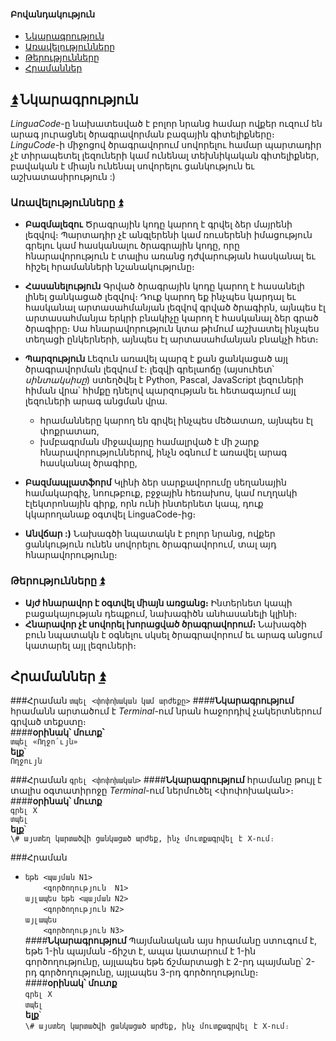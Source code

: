 #### Բովանդակություն  
 - [Նկարագրություն](#Նկարագրություն-arrow_double_up)
  - [Առավելությունները](#Առավելությունները-arrow_double_up)
  - [Թերությունները](#Թերությունները-arrow_double_up)
 - [Հրամաններ](#Հրամաններ-arrow_double_up)

## [:arrow_double_up:](#Բովանդակություն) Նկարագրություն
*LinguaCode*-ը նախատեսված է բոլոր նրանց համար ովքեր ուզում են արագ յուրացնել ծրագրավորման բազային գիտելիքները։ *LinguCode*-ի միջոցով ծրագրավորում սովորելու համար պարտադիր չէ տիրապետել լեզուների կամ ունենալ տեխնիկական գիտելիքներ, բավական է միայն ունենալ սովորելու ցանկություն եւ աշխատասիրություն :)

### Առավելությունները [:arrow_double_up:](#Բովանդակություն)
 - **Բազմալեզու**
Ծրագրային կոդը կարող է գրվել ձեր մայրենի լեզվով։ Պարտադիր չէ անգլերենի կամ ռուսերենի իմացություն գրելու կամ հասկանալու ծրագրային կոդը, որը հնարավորություն է տալիս առանց դժվարության հասկանալ եւ հիշել հրամանների նշանակությունը։

 - **Հասանելություն**
Գրված ծրագրային կոդը կարող է հասանելի լինել ցանկացած լեզվով։ Դուք կարող եք ինչպես կարդալ եւ հասկանալ արտասահմանյան լեզվով գրված ծրագիրն, այնպես էլ արտասահմանյա երկրի բնակիչը կարող է հասկանալ ձեր գրած ծրագիրը։ Սա հնարավորություն կտա թիմում աշխատել ինչպես տեղացի ընկերների, այնպես էլ արտասահմանյան բնակչի հետ։

 - **Պարզություն**
Լեզուն առավել պարզ է քան ցանկացած այլ ծրագրավորման լեզվում է։ լեզվի գրելաոճը (այսուհետ՝ *սինտակսիսը*) ստեղծվել է Python, Pascal, JavaScript լեզուների հիման վրա՝ հիմքը դնելով պարզության եւ հետագայում այլ լեզուների արագ անցման վրա․
	- հրամանները կարող են գրվել ինչպես մեծատառ, այնպես էլ փոքրատառ,
	- խմբագրման միջավայրը համալրված է մի շարք հնարավորություններով, ինչն օգնում է առավել արագ հասկանալ ծրագիրը,

 - **Բազմապլատֆորմ**
 Կլինի ձեր սարքավորումը սեղանային համակարգիչ, նոութբուք, բջջային հեռախոս, կամ ուղղակի էլեկտրոնային գիրք, որն ունի ինտերնետ կապ, դուք կկարողանաք օգտվել LinguaCode-ից։
 
 - **Անվճար :)**
 Նախագծի նպատակն է բոլոր նրանց, ովքեր ցանկություն ունեն սովորելու ծրագրավորում, տալ այդ հնարավորությունը։
 
### Թերությունները [:arrow_double_up:](#Բովանդակություն)
 - **Այժ հնարավոր է օգտվել միայն առցանց։**
 Ինտերնետ կապի բացակայության դեպքում, նախագիծն անհասանելի կլինի։
 - **Հնարավոր չէ սովորել խորացված ծրագրավորում։**
 Նախագծի բուն նպատակն է օգնելու սկսել ծրագրավորում եւ արագ անցում կատարել այլ լեզուների։


## Հրամաններ [:arrow_double_up:](#Բովանդակություն)
###Հրաման
`տպել <փոփոխական կամ արժեքը>`
####**Նկարագրությում**
հրամանն արտածում է *Terminal*-ում նրան հաջորդիվ չակերտներում գրված տեքստը։  
####**օրինակ՝**
**մուտք՝**  
`տպել «Ողջո՛ւյն»`  
**ելք**՝  
`Ողջույն`

###Հրաման
`գրել <փոփոխական>`
####**Նկարագրությում**
հրամանը թույլ է տալիս օգտատիրոջը *Terminal*-ում ներմուծել <փոփոխական>։  
####**օրինակ՝**
**մուտք**  
`գրել X`  
`տպել`  
**ելք**՝  
`\# այստեղ կարտածվի ցանկացած արժեք, ինչ մուտքագրվել է X-ում։`

###Հրաման
- `եթե <պայման N1>`  
`    <գործողություն  N1>`  
`այլապես եթե <պայման N2>`  
`    <գործողություն N2>`  
`այլապես`  
`    <գործողություն N3>`  
####**Նկարագրությում**
Պայմանական այս հրամանը ստուգում է, եթե 1-ին պայման -ճիշտ է, ապա կատարում է 1-ին գործողությունը, այլապես եթե ճշմարտացի է 2-րդ պայմանը՝ 2-րդ գործողությունը, այլապես 3-րդ գործողությունը։   
####**օրինակ՝** 
**մուտք**  
`գրել X`  
`տպել`  
**ելք**՝  
`\# այստեղ կարտածվի ցանկացած արժեք, ինչ մուտքագրվել է X-ում։`
